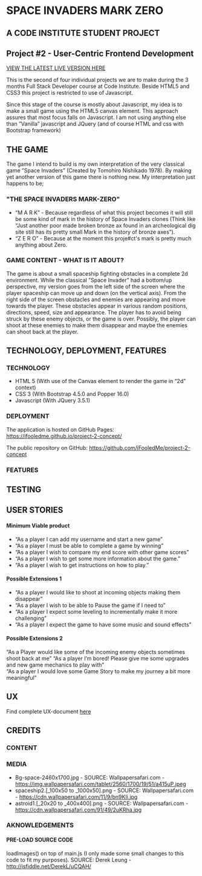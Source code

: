# SPACE INVADERS MARK ZERO

## A CODE INSTITUTE STUDENT PROJECT
## Project #2 - User-Centric Frontend Development

<a href="[[https://ifooledme.github.io/project-2-concept/)
](https://ifooledme.github.io/project-2-concept/)">VIEW THE LATEST LIVE VERSION HERE</a>

This is the second of four individual projects we are to make during the 3 months Full Stack Developer course at Code Institute. Beside HTML5 and CSS3 this project is restricted to use of Javascript.

Since this stage of the course is mostly about Javascript, my idea is to make a small game using the HTML5 canvas element. This approach assures that most focus falls on Javascript. I am not using anything else than ”Vanilla” javascript and JQuery (and of course HTML and css with Bootstrap framework)

## THE GAME
The game I intend to build is my own interpretation of the very classical game ”Space Invaders” (Created by Tomohiro Nishikado 1978). By making yet another version of this game there is nothing new. My interpretation just happens to be;

### "THE SPACE INVADERS MARK-ZERO"
- “M A R K” - Because regardless of what this project becomes it will still be some kind of mark in the history of Space Invaders clones (Think like “Just another poor made broken bronze ax found in an archeological dig site still has its pretty small Mark in the history of bronze axes”).
- “Z E R O” - Because at the moment this proje#ct's mark is pretty much anything about Zero.


### GAME CONTENT - WHAT IS IT ABOUT?
The game is about a small spaceship fighting obstacles in a complete 2d environment. While the classical ”Space Invader” had a bottom/up perspective, my version goes from the left side of the screen where the player spaceship can move up and down (on the vertical axis). From the right side of the screen obstacles and enemies are appearing and move towards the player. These obstacles appear in various random positions, directions, speed, size and appearance. The player has to avoid being struck by these enemy objects, or the game is over. Possibly, the player can shoot at these enemies to make them disappear and maybe the enemies can shoot back at the player.

## TECHNOLOGY, DEPLOYMENT, FEATURES

### TECHNOLOGY
- HTML 5 (With use of the Canvas element to render the game in “2d” context) 
- CSS 3 (With Bootstrap 4.5.0 and Popper 16.0)
- Javascript (With JQuery 3.5.1)

### DEPLOYMENT
The application is hosted on GitHub Pages:				 
https://ifooledme.github.io/project-2-concept/

The public repository on GitHub: 
https://github.com/iFooledMe/project-2-concept

### FEATURES

## TESTING

## USER STORIES

#### Minimum Viable product
- “As a player I can add my username and start a new game”     
- “As a player I must be able to complete a game by winning”
- “As a player I wish to compare my end score with other game scores”
- “As a player I wish to get some more information about the game.”
- “As a player I wish to get instructions on how to play.”

#### Possible Extensions 1
- “As a player I would like to shoot at incoming objects making them disappear”
- “As a player I wish to be able to Pause the game if I need to”
- “As a player I expect some leveling to incrementally make it more challenging”
- “As a player I expect the game to have some music and sound effects”

#### Possible Extensions 2
“As a Player would like some of the incoming enemy objects sometimes shoot back at me”
“As a player I’m bored! Please give me some upgrades and new game mechanics to play with”  
“As a player I would love some Game Story to make my journey a bit more meaningful”

## UX
Find complete UX-document <a href="https://docs.google.com/document/d/e/2PACX-1vT8rP-Mekfr-BlLu3oXBg_24U10u6El0OZEaoYU6Vszlb45pn1NhC9ADKXiqjZLkTS144KknfZR29hN/pub" target="_blank"> here</a>

## CREDITS

### CONTENT

### MEDIA

- Bg-space-2460x1700.jpg - SOURCE: Wallpapersafari.com - https://img.wallpapersafari.com/tablet/2560/1700/19/51/a415uP.jpeg
- spaceship2.[_100x50 to _1000x50].png - SOURCE: Wallpapersafari.com - https://cdn.wallpapersafari.com/11/9/bn9KIi.jpg
- astroid1.[_20x20 to _400x400].png - SOURCE: Wallpapersafari.com - https://cdn.wallpapersafari.com/91/49/2uKRha.jpg

### AKNOWLEDGEMENTS

#### PRE-LOAD SOURCE CODE
loadImages() on top of main.js (I only made some small changes to this code to fit my purposes).
SOURCE: Derek Leung - http://jsfiddle.net/DerekL/uCQAH/
